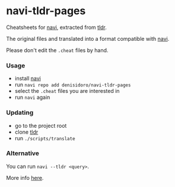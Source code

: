 # navi-tldr-pages
Cheatsheets for [navi][navi], extracted from [tldr][tldr].

The original files and translated into a format compatible with [navi][navi].

Please don't edit the `.cheat` files by hand.

### Usage
- install [navi][navi]
- run `navi repo add denisidoro/navi-tldr-pages`
- select the `.cheat` files you are interested in
- run `navi` again

### Updating
- go to the project root
- clone [tldr][tldr]
- run `./scripts/translate`

### Alternative

You can run `navi --tldr <query>`.

More info [here](https://github.com/denisidoro/navi/blob/master/docs/cheatsheet_repositories.md#using-cheatsheets-from-other-tools).

[tldr]: https://github.com/tldr-pages/tldr
[navi]: https://github.com/denisidoro/navi
